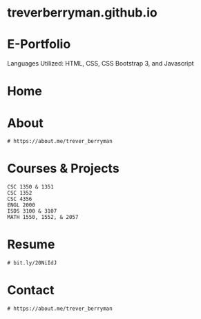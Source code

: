 # treverberryman.github.io
# E-Portfolio
Languages Utilized: HTML, CSS, CSS Bootstrap 3, and Javascript
#
# Home 
#
#
# About 
    # https://about.me/trever_berryman
# Courses & Projects
    CSC 1350 & 1351
    CSC 1352
    CSC 4356
    ENGL 2000 
    ISDS 3100 & 3107 
    MATH 1550, 1552, & 2057
# Resume
    # bit.ly/20NiIdJ
# Contact
    # https://about.me/trever_berryman
